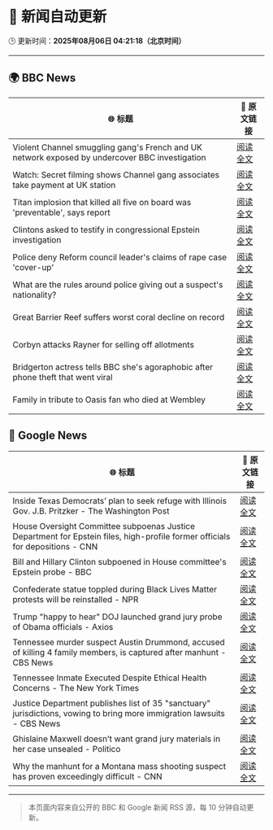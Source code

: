 # 🧠 新闻自动更新

🕒 更新时间：**2025年08月06日 04:21:18（北京时间）**

---

## 🌍 BBC News

| 🌐 标题 | 🔗 原文链接 |
|--------|-------------|
| Violent Channel smuggling gang's French and UK network exposed by undercover BBC investigation | [阅读全文](https://www.bbc.com/news/articles/cly48nmmzdro?at_medium=RSS&at_campaign=rss) |
| Watch: Secret filming shows Channel gang associates take payment at UK station | [阅读全文](https://www.bbc.com/news/videos/cwy57p22nl3o?at_medium=RSS&at_campaign=rss) |
| Titan implosion that killed all five on board was 'preventable', says report | [阅读全文](https://www.bbc.com/news/articles/cwy57pnjw4wo?at_medium=RSS&at_campaign=rss) |
| Clintons asked to testify in congressional Epstein investigation | [阅读全文](https://www.bbc.com/news/articles/c79l38vl3lwo?at_medium=RSS&at_campaign=rss) |
| Police deny Reform council leader's claims of rape case 'cover-up' | [阅读全文](https://www.bbc.com/news/articles/czer11p6d5go?at_medium=RSS&at_campaign=rss) |
| What are the rules around police giving out a suspect's nationality? | [阅读全文](https://www.bbc.com/news/articles/cm21evz732eo?at_medium=RSS&at_campaign=rss) |
| Great Barrier Reef suffers worst coral decline on record | [阅读全文](https://www.bbc.com/news/articles/cvg3pp52m65o?at_medium=RSS&at_campaign=rss) |
| Corbyn attacks Rayner for selling off allotments | [阅读全文](https://www.bbc.com/news/articles/c3dpkvkkjjno?at_medium=RSS&at_campaign=rss) |
| Bridgerton actress tells BBC she's agoraphobic after phone theft that went viral | [阅读全文](https://www.bbc.com/news/articles/cg4xkp30y6ro?at_medium=RSS&at_campaign=rss) |
| Family in tribute to Oasis fan who died at Wembley | [阅读全文](https://www.bbc.com/news/articles/ce87gykd4z8o?at_medium=RSS&at_campaign=rss) |

## 📰 Google News

| 🌐 标题 | 🔗 原文链接 |
|--------|-------------|
| Inside Texas Democrats’ plan to seek refuge with Illinois Gov. J.B. Pritzker - The Washington Post | [阅读全文](https://news.google.com/rss/articles/CBMioAFBVV95cUxNMV93dWVsUWItRElzY2F6eWVaVHo4TDAzWkVNYUtUVGFGTkJCQTZ3R05qZXo5SlFMQWxJREtUTGlEeDFaUnpNREc1UUR6NVE1YlJYTjJueTlZWWEySHg4WmZxTnl5NEl5cTVqUGhQV2ZYLXU3d0FLdFg4bWkxY0VyZXdBYlVOTndFQ2Zmc0hVdTIxX0R4NDhwWTdZN2tacEpM?oc=5) |
| House Oversight Committee subpoenas Justice Department for Epstein files, high-profile former officials for depositions - CNN | [阅读全文](https://news.google.com/rss/articles/CBMirwFBVV95cUxObVdxdkVKVkVXclI3Y01OYlNaMVFKVmFzNFpPYUN6SkFSZW5hQnBEYnFBY1Q3bUhJcVRJNjlFRkVyUDlJNmxIQlhtdzM3cWtDd2F1SU1mVk83bXY4X1RlUTJDd3NhTW5SY1AzSzd0d2k3eU41VjFrN3BEVU9kcmVJY09lQ3JuRE1JVGRCSGs0OS1yWDZvVVVZMmZCeFFwd0NNQmd4Tm5RREZjT3FUelc00gGvAUFVX3lxTE5RdzZmRW9RR21ad3hZWFpRNGg3WUZKeWphc1c3akFJV05FYVNtNkVrbDItbnNiSTJ3aGEzUHhXdFBjM05IR0tOQTlTZG9BZWtwM3g4MjNDMDNSMFBGYVdGWm1qQ2VIQ29qNkpCcjlpZU1FWDN1ZW1NRzJfck9UWDdSS09HYVBzamVVcU5yNG51SUpOYmJSY1FxVXBNbFVXUFMtY1Z4SkJOaFJPdkFieWc?oc=5) |
| Bill and Hillary Clinton subpoened in House committee's Epstein probe - BBC | [阅读全文](https://news.google.com/rss/articles/CBMiWkFVX3lxTE5zdFlvakFXY1JWd2sxbDZ1M2VESXVrRkppNXpiNUJVYmtvRkhVQzZWNjlHN0dITXdsdnZ6NW9ZYmpFMzFFRnpQcE5fX2VBQ19zM28yT3llY0MwQdIBX0FVX3lxTE93eTc3VzZ6Slp5N0IySlNrSDByMW9oLXpjaEI3Nm1IbEtVTkhPcEE4OXVBSjJRTGo1R1hRcU0td1BRSG95N0MyWl90UkdPYjQwd2ZuaDRXRm9hS0FjZXdN?oc=5) |
| Confederate statue toppled during Black Lives Matter protests will be reinstalled - NPR | [阅读全文](https://news.google.com/rss/articles/CBMijgFBVV95cUxOeEhob0l3N1UtTlIxVGQ1M1l6dEV6OFNGeGVPa21qRnV6MUJ0OWtnQUpJZGhqRF92YnU0M3dHaDJjQWdOXzlLRURidEdEUUpzajVpNFZ1dWZkZHEyTVpxeTdkQ3lIczNteTV4YThZeTVMSE9YR3duN0JISERRTzYwWEg2NHJQMUpRMUhHWmhR?oc=5) |
| Trump "happy to hear" DOJ launched grand jury probe of Obama officials - Axios | [阅读全文](https://news.google.com/rss/articles/CBMid0FVX3lxTE8wdFpJV3U5TTZ6bmZoMWNJY2VoZktXUGNodENjd1RqMTJFYzdLRkQ2THdVZUNxOXZfdWFVMHlQRFpldWdWa25TN0lCcDN1dVg3NHlEcm1SU19aNVlSR2poeGRSX0VVRzZpLWxfejBTaG9mbFFoQlpz?oc=5) |
| Tennessee murder suspect Austin Drummond, accused of killing 4 family members, is captured after manhunt - CBS News | [阅读全文](https://news.google.com/rss/articles/CBMickFVX3lxTFBXNVN1REVKdkcyYTVpdVRKNXU4M1FjQi1MLVYtb2xLWXp0VVFxYTB4aTNjUVlOcVJzcXp6YllSaTlrR2tNZ21OSl8tSHNOZi05dHBLWURpSHV0cG1lU2lDbHJfN3lBSFIyR2F5QmtqeTBjZ9IBd0FVX3lxTE1kdkJWLUZONTJTUExMck55TDRPREhOTGJ6OTdxY0cwYVFSZklMRFhfa2x2VGhkYXYwbzh3YVN6azVSQkg1SFhLRElUbWJjNHJpZ0hiWTNhcDU5SnBIMkEzc1RjMjZ3dkd1YjkxdU5TNXlYUERXMlQ0?oc=5) |
| Tennessee Inmate Executed Despite Ethical Health Concerns - The New York Times | [阅读全文](https://news.google.com/rss/articles/CBMijgFBVV95cUxOZUpud2NpaV90N1MzM0c5NmY5RkUxOTBva2puUXVEZkZ5ZmpZWDNIUURsSDZRLTZ2OFBpb052b3dFU3A2aW1pay1hWFlnS1J1ZVBtM0pvUUVfRGc4Y0FDeWFCNXhQUU1KS2w3OHlOSUlWMWViNHBvN2FteUxLcE1QYkJwaHA5NU4zWHBLOWJR?oc=5) |
| Justice Department publishes list of 35 "sanctuary" jurisdictions, vowing to bring more immigration lawsuits - CBS News | [阅读全文](https://news.google.com/rss/articles/CBMiiAFBVV95cUxOY0lSZmVqcUlPVTV0R2wyUzlUaGU0dFMxZ2ZIOF9rWnpQSzZrSzhnYkhub3BKQWQzT3hyRGtjZXhKVEJhblN3a0loWUpzM0VzWDFNaVhfWUdxaVowV3ctTmhabHY0X3Q3N01oYkxWTEtnM0trQ3cwZm1QeldxSVpMRk9KR3VrQld60gGOAUFVX3lxTE1hMkc2TzZna3puU1QzcUN1ejFHQkpKT1pYYkdDcWxxZnN2RF9wYnVNbmNucG5Tcm1BS0tvcnpSbE82UFJKeGtZRFJUME1CYkdKcnd3LTFMQ1IzNnYyRlNYMG1JTzB6aTRqWGIybk9NSC1qNHYtSUpHV0Z4NFktYWxzN3Y5bTBRV3Z4VGVJc3c?oc=5) |
| Ghislaine Maxwell doesn’t want grand jury materials in her case unsealed - Politico | [阅读全文](https://news.google.com/rss/articles/CBMihAFBVV95cUxOa2I0eVpJSWVQUDMxY202UUNHMjhnMlk0Q09uOVZiLVc0UjZibjUyb2dqeWkzcjRIOXNYdWtBaHlQMmJjRHA0dVRfNHI5NlM0aHdud1dKUlV5djNrUkFQTXAxV3pIY0k2TXhacGlITDhTY2NKeWM0SGZPMThGSk9ITWxjNkE?oc=5) |
| Why the manhunt for a Montana mass shooting suspect has proven exceedingly difficult - CNN | [阅读全文](https://news.google.com/rss/articles/CBMirgFBVV95cUxNY3F5dVhCTGM4YU45R0FkMFdHZ2ZGYldzQktPYV9HcjlLVG5PYlpfVVJnRFB4NzdHT2lLelk0QWowNzhfSTkyTnNwSTdYVnM5R0hxUEJtU2NLLTF3RlAwRmVsQzZ0NE80MUxGYk5PLTRKVlpySnhPN01OaTE5MXBwYVAwYjZKa09GNGVHWUthUXNJNWNhdXNhbnVRYTJsTENyRTA5T0dLRkxsVVFiWHc?oc=5) |

---
> 本页面内容来自公开的 BBC 和 Google 新闻 RSS 源，每 10 分钟自动更新。